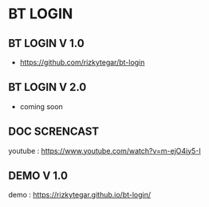 # BT LOGIN

## BT LOGIN V 1.0

- https://github.com/rizkytegar/bt-login

## BT LOGIN V 2.0

- coming soon

## DOC SCRENCAST

youtube : https://www.youtube.com/watch?v=m-ejO4iy5-I

## DEMO V 1.0

demo : https://rizkytegar.github.io/bt-login/
